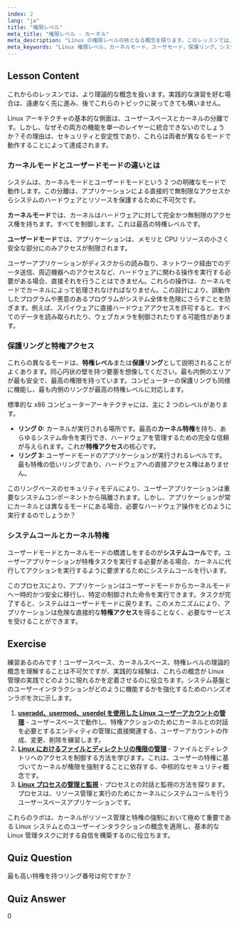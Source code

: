 ```yaml
---
index: 2
lang: "ja"
title: "権限レベル"
meta_title: "権限レベル - カーネル"
meta_description: "Linux の権限レベルの核となる概念を探ります。このレッスンでは、カーネルモードとユーザモードの違い、保護リングの役割、システムコールがハードウェアへの特権アクセスをどのように提供するかを解説します。カーネルがセキュリティとカーネル権限を管理する方法を理解しましょう。"
meta_keywords: "Linux 権限レベル，カーネルモード，ユーザモード，保護リング，システムコール，特権アクセス，カーネル権限，カーネルモードとユーザモードの違い，Linux セキュリティ"
---
```


## Lesson Content

これからのレッスンでは、より理論的な概念を扱います。実践的な演習を好む場合は、遠慮なく先に進み、後でこれらのトピックに戻ってきても構いません。

Linux アーキテクチャの基本的な側面は、ユーザースペースとカーネルの分離です。しかし、なぜその両方の機能を単一のレイヤーに統合できないのでしょうか？その理由は、セキュリティと安定性であり、これらは両者が異なるモードで動作することによって達成されます。

### カーネルモードとユーザードモードの違いとは

システムは、カーネルモードとユーザードモードという 2 つの明確なモードで動作します。この分離は、アプリケーションによる直接的で無制限なアクセスからシステムのハードウェアとリソースを保護するために不可欠です。

**カーネルモード**では、カーネルはハードウェアに対して完全かつ無制限のアクセス権を持ちます。すべてを制御します。これは最高の特権レベルです。

**ユーザードモード**では、アプリケーションは、メモリと CPU リソースの小さく安全な部分にのみアクセスが制限されます。

ユーザーアプリケーションがディスクからの読み取り、ネットワーク経由でのデータ送信、周辺機器へのアクセスなど、ハードウェアに関わる操作を実行する必要がある場合、直接それを行うことはできません。これらの操作は、カーネルモードでカーネルによって処理されなければなりません。この設計により、誤動作したプログラムや悪意のあるプログラムがシステム全体を危険にさらすことを防ぎます。例えば、スパイウェアに直接ハードウェアアクセスを許可すると、すべてのデータを読み取られたり、ウェブカメラを制御されたりする可能性があります。

### 保護リングと特権アクセス

これらの異なるモードは、**特権レベル**または**保護リング**として説明されることがよくあります。同心円状の壁を持つ要塞を想像してください。最も内側のエリアが最も安全で、最高の権限を持っています。コンピューターの保護リングも同様に機能し、最も内側のリングが最高の特権レベルに対応します。

標準的な x86 コンピューターアーキテクチャには、主に 2 つのレベルがあります。

- **リング 0:** カーネルが実行される場所です。最高の**カーネル特権**を持ち、あらゆるシステム命令を実行でき、ハードウェアを管理するための完全な信頼が与えられます。これが**特権アクセス**の核心です。
- **リング 3:** ユーザードモードのアプリケーションが実行されるレベルです。最も特権の低いリングであり、ハードウェアへの直接アクセス権はありません。

このリングベースのセキュリティモデルにより、ユーザーアプリケーションは重要なシステムコンポーネントから隔離されます。しかし、アプリケーションが常にカーネルとは異なるモードにある場合、必要なハードウェア操作をどのように実行するのでしょうか？

### システムコールとカーネル特権

ユーザードモードとカーネルモードの橋渡しをするのが**システムコール**です。ユーザーアプリケーションが特権タスクを実行する必要がある場合、カーネルに代行してアクションを実行するように要求するためにシステムコールを行います。

このプロセスにより、アプリケーションはユーザードモードからカーネルモードへ一時的かつ安全に移行し、特定の制御された命令を実行できます。タスクが完了すると、システムはユーザードモードに戻ります。このメカニズムにより、アプリケーションは危険な直接的な**特権アクセス**を得ることなく、必要なサービスを受けることができます。

## Exercise

練習あるのみです！ユーザースペース、カーネルスペース、特権レベルの理論的概念を理解することは不可欠ですが、実践的な経験は、これらの概念が Linux 管理の実践でどのように現れるかを定着させるのに役立ちます。システム基盤とのユーザーインタラクションがどのように機能するかを強化するためのハンズオンラボを次に示します。

1.  **[useradd、usermod、userdel を使用した Linux ユーザーアカウントの管理](https://labex.io/ja/labs/comptia-manage-linux-user-accounts-with-useradd-usermod-and-userdel-590837)** - ユーザースペースで動作し、特権アクションのためにカーネルとの対話を必要とするエンティティの管理に直接関連する、ユーザーアカウントの作成、変更、削除を練習します。
2.  **[Linux におけるファイルとディレクトリの権限の管理](https://labex.io/ja/labs/comptia-manage-file-and-directory-permissions-in-linux-590844)** - ファイルとディレクトリへのアクセスを制御する方法を学びます。これは、ユーザーの特権に基づいてカーネルが権限を強制することに依存する、中核的なセキュリティ概念です。
3.  **[Linux プロセスの管理と監視](https://labex.io/ja/labs/comptia-manage-and-monitor-linux-processes-590864)** - プロセスとの対話と監視の方法を探ります。プロセスは、リソース管理と実行のためにカーネルにシステムコールを行うユーザースペースアプリケーションです。

これらのラボは、カーネルがリソース管理と特権の強制において極めて重要である Linux システムとのユーザーインタラクションの概念を適用し、基本的な Linux 管理タスクに対する自信を構築するのに役立ちます。

## Quiz Question

最も高い特権を持つリング番号は何ですか？

## Quiz Answer

0
